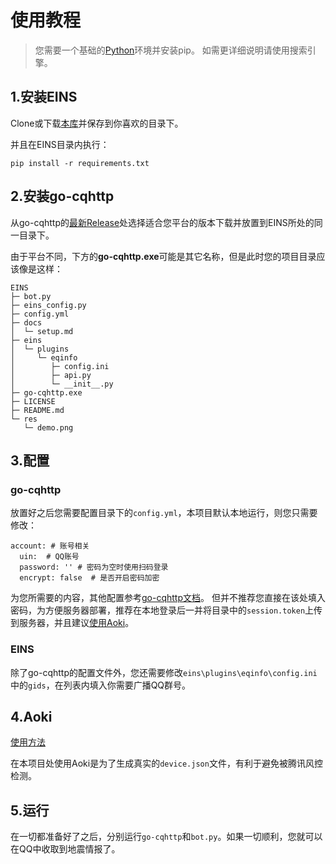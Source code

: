 # 使用教程
> 您需要一个基础的[Python](https://www.python.org/downloads/)环境并安装pip。
> 如需更详细说明请使用搜索引擎。

## 1.安装EINS

Clone或下载[本库](https://github.com/Wrg1t/EINS/archive/refs/heads/master.zip)并保存到你喜欢的目录下。

并且在EINS目录内执行：

```pip install -r requirements.txt```

## 2.安装go-cqhttp
从go-cqhttp的[最新Release](https://github.com/Mrs4s/go-cqhttp/releases)处选择适合您平台的版本下载并放置到EINS所处的同一目录下。

由于平台不同，下方的**go-cqhttp.exe**可能是其它名称，但是此时您的项目目录应该像是这样：

```
EINS
├─ bot.py
├─ eins_config.py
├─ config.yml
├─ docs
│  └─ setup.md
├─ eins
│  └─ plugins
│     └─ eqinfo
│        ├─ config.ini
│        ├─ api.py
│        └─ __init__.py
├─ go-cqhttp.exe
├─ LICENSE
├─ README.md
└─ res
   └─ demo.png
```


## 3.配置

### go-cqhttp

放置好之后您需要配置目录下的`config.yml`，本项目默认本地运行，则您只需要修改：

```
account: # 账号相关
  uin:  # QQ账号
  password: '' # 密码为空时使用扫码登录
  encrypt: false  # 是否开启密码加密
```

为您所需要的内容，其他配置参考[go-cqhttp文档](https://docs.go-cqhttp.org/guide/config.html#配置信息)。
但并不推荐您直接在该处填入密码，为方便服务器部署，推荐在本地登录后一并将目录中的`session.token`上传到服务器，并且建议[使用Aoki](#4.使用Aoki登录)。

### EINS
除了go-cqhttp的配置文件外，您还需要修改`eins\plugins\eqinfo\config.ini`中的`gids`，在列表内填入你需要广播QQ群号。

## 4.Aoki

[使用方法](https://github.com/MrXiaoM/Aoki)

在本项目处使用Aoki是为了生成真实的`device.json`文件，有利于避免被腾讯风控检测。

## 5.运行

在一切都准备好了之后，分别运行`go-cqhttp`和`bot.py`。如果一切顺利，您就可以在QQ中收取到地震情报了。
